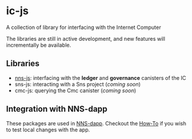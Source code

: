 # ic-js

A collection of library for interfacing with the Internet Computer

The libraries are still in active development, and new features will incrementally be available.

## Libraries

- [nns-js](/packages/nns-js): interfacing with the **ledger** and **governance** canisters of the IC
- sns-js: interacting with a Sns project (*coming soon*)
- cmc-js: querying the Cmc canister (*coming soon*)

## Integration with NNS-dapp

These packages are used in [NNS-dapp](https://github.com/dfinity/nns-dapp/). Checkout the [How-To](/HOWTO.md) if you wish to test local changes with the app.
